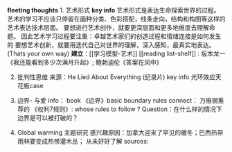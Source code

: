 
**fleeting thoughts** 
	1. 艺术形式
	**key info** 
	     艺术形式是表达生命探索世界的过程。
		艺术的学习不应该只停留在画种分类、色彩搭配，线条走向，结构和构图等这样的艺术表达技术层面。
		要想进行艺术创作，就要更深层面和更多地维度去理解命题。
		因此艺术学习过程要注重：卓越艺术家们的创造过程和情绪连接是如何发生的
		要想艺术创新，就要用迭代自己对世界的理解，深入感知，最真实地表达。(Thats your own way)
	 **建立**：[[学习模型-艺术]]
	 [[reading list-shelf]] : 坂本龙一 《我还能看到多少次满月升起》; 鲍勃迪伦《答案在风中》


2.  批判性思维
    来源：He Lied About Everything (纪录片)
     key info
     光环效应天花板case

3. 边界- 与爱
     info： book 《边界》basic boundary rules 
     connect： 万维钢推荐的 《权利7规则》: whose rules to follow ? 
     Question：在什么样的情况下边界是可以被打破的？ 

4. Global warming 主题研究
	   感兴趣原因：加拿大迎来了罕见的暖冬；巴西热带雨林要变成热带灌木丛； 从未好好了解
	   sources: 
